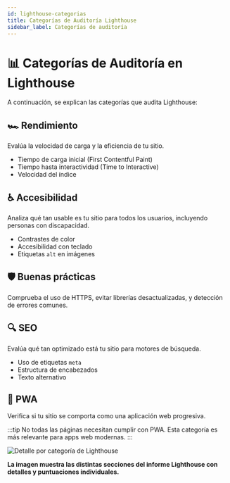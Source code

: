 ```yaml
---
id: lighthouse-categorias
title: Categorías de Auditoría Lighthouse
sidebar_label: Categorías de auditoría
---
```


# 📊 Categorías de Auditoría en Lighthouse

A continuación, se explican las categorías que audita Lighthouse:

## 🏎 Rendimiento

Evalúa la velocidad de carga y la eficiencia de tu sitio.

- Tiempo de carga inicial (First Contentful Paint)
- Tiempo hasta interactividad (Time to Interactive)
- Velocidad del índice

## ♿ Accesibilidad

Analiza qué tan usable es tu sitio para todos los usuarios, incluyendo personas con discapacidad.

- Contrastes de color
- Accesibilidad con teclado
- Etiquetas `alt` en imágenes

## 🛡️ Buenas prácticas

Comprueba el uso de HTTPS, evitar librerías desactualizadas, y detección de errores comunes.

## 🔍 SEO

Evalúa qué tan optimizado está tu sitio para motores de búsqueda.

- Uso de etiquetas `meta`
- Estructura de encabezados
- Texto alternativo

## 📱 PWA

Verifica si tu sitio se comporta como una aplicación web progresiva.

:::tip
No todas las páginas necesitan cumplir con PWA. Esta categoría es más relevante para apps web modernas.
:::

![Detalle por categoría de Lighthouse](/img/lighthouse-categorias.png)

**La imagen muestra las distintas secciones del informe Lighthouse con detalles y puntuaciones individuales.**
